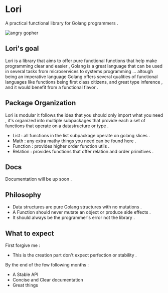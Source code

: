Lori
=============

A practical functional library for Golang programmers .

![angry gopher](https://sdl-stickershop.line.naver.jp/products/0/0/1/1299646/android/stickers/12120436.png)

Lori's goal
-----------

Lori is a library that aims to offer pure functional functions that help make programming clear and easier ,
Golang is a great language that can be used in several tasks from microservices to systems programming ...
altough being an imperative language Golang offers several qualities of functional languages like functions 
being first class citizens, and great type inference , and it would benefit from a functional flavor .


Package Organization
---------------------

Lori is modular it follows the idea that you should only import what you need , it's organized into 
multiple subpackages that provide each a set of functions that operate on a datastructure or type .

* List : all functions in the list subpackage operate on golang slices .
* Math : any extra mathy things you need can be found here .
* Function : provides higher order function utils .
* Relation : provides functions that offer relation and order primitives .

Docs
--------------

Documentation will be up soon .


Philosophy
-----------

* Data structures are pure Golang structures with no mutations .
* A Function should never mutate an object or produce side effects .
* It should always be the programmer's error not the library .


What to expect
------------

First forgive me : 

* This is the creation part don't expect perfection or stability .

By the end of the few following months :

* A Stable API
* Concise and Clear documentation
* Great things 







